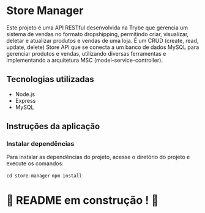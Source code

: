 # Store Manager

Este projeto é uma API RESTful desenvolvida na Trybe que gerencia um sistema de vendas no formato dropshipping, permitindo criar, visualizar, deletar e atualizar produtos e vendas de uma loja. É um CRUD (create, read, update, delete) Store API que se conecta a um banco de dados MySQL para gerenciar produtos e vendas, utilizando diversas ferramentas e implementando a arquitetura MSC (model-service-controller).

## Tecnologias utilizadas

- Node.js
- Express
- MySQL


## Instruções da aplicação

### Instalar dependências

Para instalar as dependências do projeto, acesse o diretório do projeto e execute os comandos:

`cd store-manager`
`npm install`


# :construction: README em construção ! :construction:
